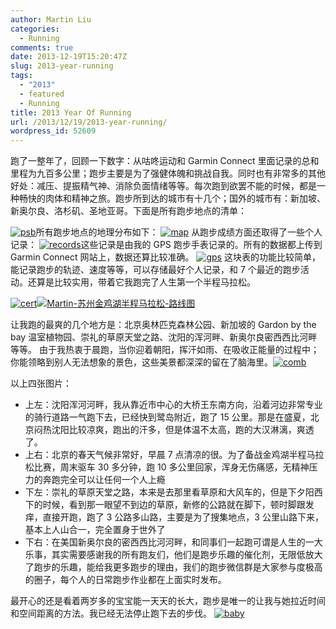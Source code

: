 ```yaml
---
author: Martin Liu
categories:
  - Running
comments: true
date: 2013-12-19T15:20:47Z
slug: 2013-year-running
tags:
  - "2013"
  - featured
  - Running
title: 2013 Year Of Running
url: /2013/12/19/2013-year-running/
wordpress_id: 52609
---
```


跑了一整年了，回顾一下数字：从咕咚运动和 Garmin Connect 里面记录的总和里程为九百多公里；跑步主要是为了强健体魄和挑战自我。同时也有非常多的其他好处：减压、提振精气神、消除负面情绪等等。每次跑到欲罢不能的时候，都是一种畅快的肉体和精神之旅。跑步所到达的城市有十几个；国外的城市有：新加坡、新奥尔良、洛杉矶、圣地亚哥。下面是所有跑步地点的清单：

 <!--more-->

[![psb](http://7bv9gn.com1.z0.glb.clouddn.com/wp-content/uploads/2013/12/psb.png)](http://7bv9gn.com1.z0.glb.clouddn.com/wp-content/uploads/2013/12/psb.png)所有跑步地点的地理分布如下： [![map](http://7bv9gn.com1.z0.glb.clouddn.com/wp-content/uploads/2013/12/map-300x186.png)](http://7bv9gn.com1.z0.glb.clouddn.com/wp-content/uploads/2013/12/map.png) 从跑步成绩方面还取得了一些个人记录： [![records](http://7bv9gn.com1.z0.glb.clouddn.com/wp-content/uploads/2013/12/records.png)](http://7bv9gn.com1.z0.glb.clouddn.com/wp-content/uploads/2013/12/records.png)这些记录是由我的 GPS 跑步手表记录的。所有的数据都上传到 Garmin Connect 网站上，数据还算比较准确。 [![gps](http://7bv9gn.com1.z0.glb.clouddn.com/wp-content/uploads/2013/12/gps-261x300.jpeg)](http://7bv9gn.com1.z0.glb.clouddn.com/wp-content/uploads/2013/12/gps.jpeg) 这块表的功能比较简单，能记录跑步的轨迹、速度等等，可以存储最好个人记录，和 7 个最近的跑步活动。还算是比较实用，带着它我跑完了人生第一个半程马拉松。

[![cert](http://7bv9gn.com1.z0.glb.clouddn.com/wp-content/uploads/2013/12/cert.jpeg)](http://7bv9gn.com1.z0.glb.clouddn.com/wp-content/uploads/2013/12/cert.jpeg)[![Martin-苏州金鸡湖半程马拉松-路线图](http://7bv9gn.com1.z0.glb.clouddn.com/wp-content/uploads/2013/12/Martin-苏州金鸡湖半程马拉松-路线图.jpg)](http://7bv9gn.com1.z0.glb.clouddn.com/wp-content/uploads/2013/12/Martin-苏州金鸡湖半程马拉松-路线图.jpg)

让我跑的最爽的几个地方是：北京奥林匹克森林公园、新加坡的 Gardon by the bay 温室植物园、崇礼的草原天堂之路、沈阳的浑河畔、新奥尔良密西西比河畔等等。 由于我热衷于晨跑，当你迎着朝阳，挥汗如雨、在吸收正能量的过程中；你能领略到别人无法想象的景色，这些美景都深深的留在了脑海里。[![comb](http://7bv9gn.com1.z0.glb.clouddn.com/wp-content/uploads/2013/12/comb.jpeg)](http://7bv9gn.com1.z0.glb.clouddn.com/wp-content/uploads/2013/12/comb.jpeg)

以上四张图片：

- 上左：沈阳浑河河畔，我从靠近市中心的大桥王东南方向，沿着河边非常专业的骑行道路一气跑下去，已经快到鹭岛附近，跑了 15 公里。那是在盛夏，北京闷热沈阳比较凉爽，跑出的汗多，但是体温不太高，跑的大汉淋漓，爽透了。
- 上右：北京的春天气候非常好，早晨 7 点清凉的很。为了备战金鸡湖半程马拉松比赛，周末驱车 30 多分钟，跑 10 多公里回家，浑身无伤痛感，无精神压力的奔跑完全可以让任何一个人上瘾
- 下左：崇礼的草原天堂之路，本来是去那里看草原和大风车的，但是下夕阳西下的时候，看到那一眼望不到边的草原，新修的公路就在脚下，顿时脚跟发痒，直接开跑，跑了 3 公路多山路，主要是为了搜集地点，3 公里山路下来，基本上人山合一，完全置身于世外了
- 下右：在美国新奥尔良的密西西比河河畔，和同事们一起跑可谓是人生的一大乐事，其实需要感谢我的所有跑友们，他们是跑步乐趣的催化剂，无限低放大了跑步的乐趣，能给我更多跑步的理由，我们的跑步微信群是大家参与度极高的圈子，每个人的日常跑步作业都在上面实时发布。

最开心的还是看着两岁多的宝宝能一天天的长大，跑步是唯一的让我与她拉近时间和空间距离的方法。我已经无法停止跑下去的步伐。 [![baby](http://7bv9gn.com1.z0.glb.clouddn.com/wp-content/uploads/2013/12/baby.jpeg)](http://7bv9gn.com1.z0.glb.clouddn.com/wp-content/uploads/2013/12/baby.jpeg)
